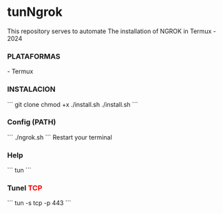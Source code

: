 # tunNgrok
This repository serves to automate The installation of NGROK in Termux - 2024

<h3>PLATAFORMAS</h3>
- Termux

<h3>INSTALACION</h3>
  ```
git clone
chmod +x ./install.sh
./install.sh
```
<h3>Config (PATH)</h3>
```
./ngrok.sh
```
Restart your terminal


<h3>Help</h3>
```
tun
```
<h3>Tunel <span style="color: red;">TCP</span></h3>
```
tun -s tcp -p 443
```
